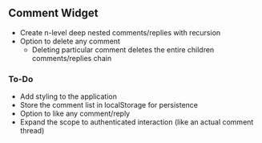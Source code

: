 ## Comment Widget

- Create n-level deep nested comments/replies with recursion
- Option to delete any comment
  - Deleting particular comment deletes the entire children comments/replies chain

### To-Do

- Add styling to the application
- Store the comment list in localStorage for persistence
- Option to like any comment/reply
- Expand the scope to authenticated interaction (like an actual comment thread)

